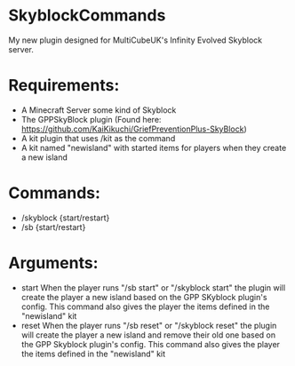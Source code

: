 # SkyblockCommands
My new plugin designed for MultiCubeUK's Infinity Evolved Skyblock server.

# Requirements:
- A Minecraft Server some kind of Skyblock
- The GPPSkyBlock plugin (Found here: https://github.com/KaiKikuchi/GriefPreventionPlus-SkyBlock)
- A kit plugin that uses /kit as the command
- A kit named "newisland" with started items for players when they create a new island

# Commands:
- /skyblock {start/restart}
- /sb {start/restart}
 
# Arguments:
- start
  When the player runs "/sb start" or "/skyblock start" the plugin will create the player a new island based on the GPP SKyblock plugin's config. This command also gives the player the items defined in the "newisland" kit
- reset
  When the player runs "/sb reset" or "/skyblock reset" the plugin will create the player a new island and remove their old one based on the GPP Skyblock plugin's config. This command also gives the player the items defined in the "newisland" kit
